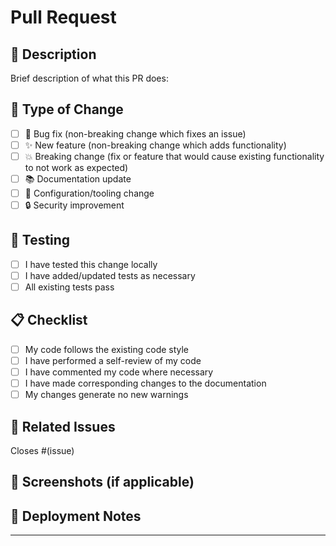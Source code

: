 # Pull Request

## 📝 Description
Brief description of what this PR does:

## 🎯 Type of Change
- [ ] 🐛 Bug fix (non-breaking change which fixes an issue)
- [ ] ✨ New feature (non-breaking change which adds functionality)
- [ ] 💥 Breaking change (fix or feature that would cause existing functionality to not work as expected)
- [ ] 📚 Documentation update
- [ ] 🔧 Configuration/tooling change
- [ ] 🔒 Security improvement

## 🧪 Testing
- [ ] I have tested this change locally
- [ ] I have added/updated tests as necessary
- [ ] All existing tests pass

## 📋 Checklist
- [ ] My code follows the existing code style
- [ ] I have performed a self-review of my code
- [ ] I have commented my code where necessary
- [ ] I have made corresponding changes to the documentation
- [ ] My changes generate no new warnings

## 🔗 Related Issues
Closes #(issue)

## 📸 Screenshots (if applicable)
<!-- Add screenshots here if your change affects the UI or output -->

## 🚀 Deployment Notes
<!-- Any special deployment considerations -->

---
<!-- 
🤖 Generated with Claude Code
Co-Authored-By: Claude <noreply@anthropic.com>
-->